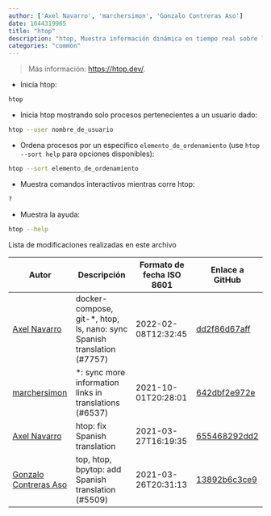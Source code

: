 ```yaml
---
author: ['Axel Navarro', 'marchersimon', 'Gonzalo Contreras Aso']
date: 1644319965
title: "htop"
description: "htop, Muestra información dinámica en tiempo real sobre los procesos ejecutándose. Una versión mejorada de `top`."
categories: "common"
---
```

> Más información: <https://htop.dev/>.

- Inicia htop:

```bash
htop
```

- Inicia htop mostrando solo procesos pertenecientes a un usuario dado:

```bash
htop --user nombre_de_usuario
```

- Ordena procesos por un específico `elemento_de_ordenamiento` (use `htop --sort help` para opciones disponibles):

```bash
htop --sort elemento_de_ordenamiento
```

- Muestra comandos interactivos mientras corre htop:

```bash
?
```

- Muestra la ayuda:

```bash
htop --help
```
Lista de modificaciones realizadas en este archivo


Autor | Descripción | Formato de fecha ISO 8601 | Enlace a GitHub
------|-----|-----|-----
[Axel Navarro](mailto:navarroaxel@gmail.com) | docker-compose, git-*, htop, ls, nano: sync Spanish translation (#7757) | 2022-02-08T12:32:45 | [dd2f86d67aff](https://github.com/tldr-pages/tldr/commit/dd2f86d67affe0c3dfec94bddda03a713aad9974)
[marchersimon](mailto:50295997+marchersimon@users.noreply.github.com) | *: sync more information links in translations (#6537) | 2021-10-01T20:28:01 | [642dbf2e972e](https://github.com/tldr-pages/tldr/commit/642dbf2e972e388fab8c84ba3b4685fb862b6454)
[Axel Navarro](mailto:navarroaxel@gmail.com) | htop: fix Spanish translation | 2021-03-27T16:19:35 | [655468292dd2](https://github.com/tldr-pages/tldr/commit/655468292dd2cc0d7353c2562312f23aaa0106d7)
[Gonzalo Contreras Aso](mailto:61254163+goznalo-git@users.noreply.github.com) | top, htop, bpytop: add Spanish translation (#5509) | 2021-03-26T20:31:13 | [13892b6c3ce9](https://github.com/tldr-pages/tldr/commit/13892b6c3ce9960681d14736835fa82812e75a01)

